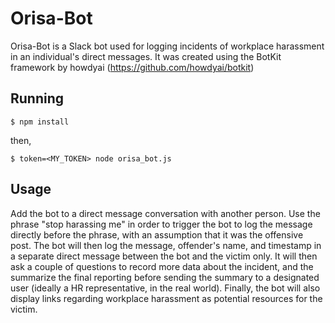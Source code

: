 # Orisa-Bot

Orisa-Bot is a Slack bot used for logging incidents of workplace harassment in an individual's direct messages. 
It was created using the BotKit framework by howdyai (https://github.com/howdyai/botkit)

## Running
```
$ npm install
```
then,

```
$ token=<MY_TOKEN> node orisa_bot.js
```

## Usage
Add the bot to a direct message conversation with another person. Use the phrase "stop harassing me" in order to trigger the bot to log the message directly before
the phrase, with an assumption that it was the offensive post. The bot will then log the message, offender's name, and timestamp in a separate direct message between
the bot and the victim only. It will then ask a couple of questions to record more data about the incident, and the summarize the final reporting before sending the
summary to a designated user (ideally a HR representative, in the real world). Finally, the bot will also display links regarding workplace harassment as potential
resources for the victim. 